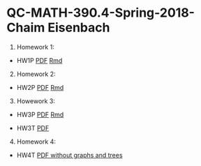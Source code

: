 # QC-MATH-390.4-Spring-2018-Chaim Eisenbach
1. Homework 1:
  * HW1P [PDF](https://github.com/ceisenbach/QC-MATH-390.4-Spring-2018/blob/master/Homework%201/hw01pChaimEisenbach.pdf) [Rmd](https://github.com/ceisenbach/QC-MATH-390.4-Spring-2018/blob/master/Homework%201/hw01pChaimEisenbach.Rmd)
2. Homework 2:
  * HW2P [PDF](https://github.com/ceisenbach/QC-MATH-390.4-Spring-2018/blob/master/Homework%202/hw02pChaimEisenbach.pdf) [Rmd](https://github.com/ceisenbach/QC-MATH-390.4-Spring-2018/blob/master/Homework%202/hw02pChaimEisenbach.Rmd)
3. Howework 3:
  * HW3P [PDF](https://github.com/ceisenbach/QC-MATH-390.4-Spring-2018/blob/master/Homework%203/hw03p.pdf) [Rmd](https://github.com/ceisenbach/QC-MATH-390.4-Spring-2018/blob/master/Homework%203/hw03p.Rmd)
  
  * HW3T [PDF](https://github.com/ceisenbach/QC-MATH-390.4-Spring-2018/blob/master/Homework%203/HW3t.pdf)
4. Homework 4:
  * HW4T [PDF without graphs and trees](https://github.com/ceisenbach/QC-MATH-390.4-Spring-2018/blob/master/Homework%204/hw4t.pdf)
